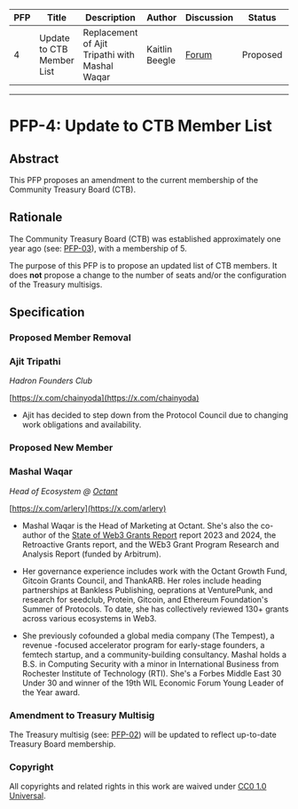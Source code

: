 | PFP               | Title                           | Description          | Author                        | Discussion | Status | Type                                     | Date                  |
|-------------------|---------------------------------|----------------------|-------------------------------|------------|--------|------------------------------------------|-----------------------|
| 4 | Update to CTB Member List | Replacement of Ajit Tripathi with Mashal Waqar | Kaitlin Beegle | [Forum](TBD) | Proposed | Community Treasury Board | 2025-04-03
---

# PFP-4: Update to CTB Member List


## Abstract

This PFP proposes an amendment to the current membership of the Community Treasury Board (CTB).  


## Rationale

The Community Treasury Board (CTB) was established approximately one year ago (see: [PFP-03](https://github.com/0xPolygon/Polygon-Funding-Proposals/blob/main/PFPs/PFP-03.md)), with a membership of 5.  

The purpose of this PFP is to propose an updated list of CTB members.  It does **not** propose a change to the number of seats and/or the configuration of the Treasury multisigs.

## Specification

### Proposed Member Removal
### Ajit Tripathi
_Hadron Founders Club_

[https://x.com/chainyoda](https://x.com/chainyoda) 

  * Ajit has decided to step down from the Protocol Council due to changing work obligations and availability.  


### Proposed New Member
### Mashal Waqar
_Head of Ecosystem @ [Octant](https://octant.app/home)_

[https://x.com/arlery](https://x.com/arlery) 

  * Mashal Waqar is the Head of Marketing at Octant.  She's also the co-author of the [State of Web3 Grants Report](https://docs.google.com/document/d/1CFD6ztSh2ggJSO-U3uEea92UVB1cRbvBlA1tfPxLKi8/edit?tab=t.0) report 2023 and 2024, the Retroactive Grants report, and the WEb3 Grant Program Research and Analysis Report (funded by Arbitrum). 

  * Her governance experience includes work with the Octant Growth Fund, Gitcoin Grants Council, and ThankARB. Her roles include heading partnerships at Bankless Publishing, oeprations at VenturePunk, and research for seedclub, Protein, Gitcoin, and Ethereum Foundation's Summer of Protocols.  To date, she has collectively reviewed 130+ grants across various ecosystems in Web3. 

  * She previously cofounded a global media company (The Tempest), a revenue -focused accelerator program for early-stage founders, a femtech startup, and a community-building consultancy.  Mashal holds a B.S. in Computing Security with a minor in International Business from Rochester Institute of Technology (RTI).  She's a Forbes Middle East 30 Under 30 and winner of the 19th WIL Economic Forum Young Leader of the Year award. 

### Amendment to Treasury Multisig 

The Treasury multisig (see: [PFP-02](https://github.com/0xPolygon/Polygon-Funding-Proposals/blob/main/PFPs/PFP-02.md)) will be updated to reflect up-to-date Treasury Board membership.

### Copyright

All copyrights and related rights in this work are waived under [CC0 1.0 Universal](https://creativecommons.org/publicdomain/zero/1.0/legalcode).
